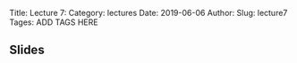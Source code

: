 Title: Lecture 7:
Category: lectures
Date: 2019-06-06
Author: 
Slug: lecture7
Tages: ADD TAGS HERE


## Slides